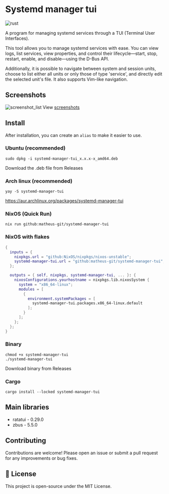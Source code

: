 # Systemd manager tui

![rust](https://img.shields.io/badge/Rust-000000?style=for-the-badge&logo=rust&logoColor=white)

A program for managing systemd services through a TUI (Terminal User Interfaces).

This tool allows you to manage systemd services with ease. You can view logs, list services, view properties, and control their lifecycle—start, stop, restart, enable, and disable—using the D-Bus API.

Additionally, it is possible to navigate between system and session units, choose to list either all units or only those of type 'service', and directly edit the selected unit's file. It also supports Vim-like navigation.

## Screenshots

![screenshot_list](https://raw.githubusercontent.com/matheus-git/systemd-manager-tui/main/assets/systemd-manager-tui.gif)
View [screenshots](https://github.com/matheus-git/systemd-manager-tui/blob/main/docs/screenshots.md)

## Install

After installation, you can create an `alias` to make it easier to use.

### Ubuntu (recommended)

    sudo dpkg -i systemd-manager-tui_x.x.x-x_amd64.deb

Download the .deb file from Releases

### Arch linux (recommended)

    yay -S systemd-manager-tui

https://aur.archlinux.org/packages/systemd-manager-tui

### NixOS (Quick Run)

    nix run github:matheus-git/systemd-manager-tui

### NixOS with flakes

```nix
{
  inputs = {
    nixpkgs.url = "github:NixOS/nixpkgs/nixos-unstable";
    systemd-manager-tui.url = "github:matheus-git/systemd-manager-tui";
  };

  outputs = { self, nixpkgs, systemd-manager-tui, ... }: {
    nixosConfigurations.yourhostname = nixpkgs.lib.nixosSystem {
      system = "x86_64-linux";
      modules = [
        {
          environment.systemPackages = [
            systemd-manager-tui.packages.x86_64-linux.default
          ];
        }
      ];
    };
  };
}
```

### Binary

    chmod +x systemd-manager-tui
    ./systemd-manager-tui

Download binary from Releases

### Cargo

    cargo install --locked systemd-manager-tui

## Main libraries

- ratatui - 0.29.0
- zbus - 5.5.0

## Contributing

Contributions are welcome! Please open an issue or submit a pull request for any improvements or bug fixes.

## 📝 License

This project is open-source under the MIT License.
